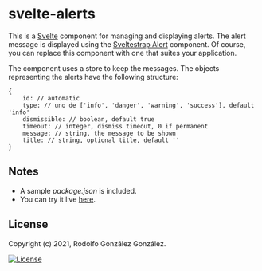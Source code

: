 # svelte-alerts

This is a [Svelte](https://svelte.dev/) component for managing and displaying alerts. The alert message is displayed using the [Sveltestrap Alert](https://sveltestrap.js.org/?path=/story/components--alert) component. Of course, you can replace this component with one that suites your application.

The component uses a store to keep the messages. The objects representing the alerts have the following structure:

```
{
    id: // automatic
    type: // uno de ['info', 'danger', 'warning', 'success'], default 'info'
    dismissible: // boolean, default true
    timeout: // integer, dismiss timeout, 0 if permanent
    message: // string, the message to be shown
    title: // string, optional title, default ''
}
```

## Notes

* A sample *package.json* is included.
* You can try it live [here](https://svelte.dev/repl/f2b3c33763e34908aabf436c9c02c07f).

## License

Copyright (c) 2021, Rodolfo González González.

[![License](https://img.shields.io/badge/License-BSD_3--Clause-blue.svg)](https://opensource.org/licenses/BSD-3-Clause)
